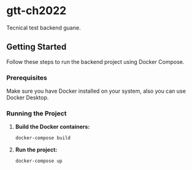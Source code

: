 # gtt-ch2022

Tecnical test backend guane.

## Getting Started

Follow these steps to run the backend project using Docker Compose.

### Prerequisites

Make sure you have Docker installed on your system, also you can use Docker Desktop.

### Running the Project

1. **Build the Docker containers:**
   ```bash
   docker-compose build
   ```

2. **Run the project:**
   ```bash
   docker-compose up
   ```
